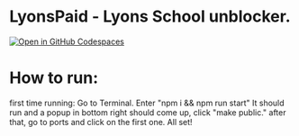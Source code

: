 # LyonsPaid - Lyons School unblocker.

[![Open in GitHub Codespaces](https://github.com/codespaces/badge.svg)](https://codespaces.new/LyonsPaid/LyonsPaid?quickstart=1)


# How to run:

first time running: 
Go to Terminal. Enter "npm i && npm run start"
It should run and a popup in bottom right should come up, click "make public."
after that, go to ports and click on the first one. All set!
